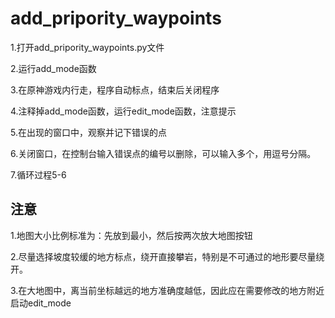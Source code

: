 # add_pripority_waypoints

1.打开add_pripority_waypoints.py文件

2.运行add_mode函数

3.在原神游戏内行走，程序自动标点，结束后关闭程序

4.注释掉add_mode函数，运行edit_mode函数，注意提示

5.在出现的窗口中，观察并记下错误的点

6.关闭窗口，在控制台输入错误点的编号以删除，可以输入多个，用逗号分隔。

7.循环过程5-6

## 注意

1.地图大小比例标准为：先放到最小，然后按两次放大地图按钮

2.尽量选择坡度较缓的地方标点，绕开直接攀岩，特别是不可通过的地形要尽量绕开。

3.在大地图中，离当前坐标越远的地方准确度越低，因此应在需要修改的地方附近启动edit_mode
